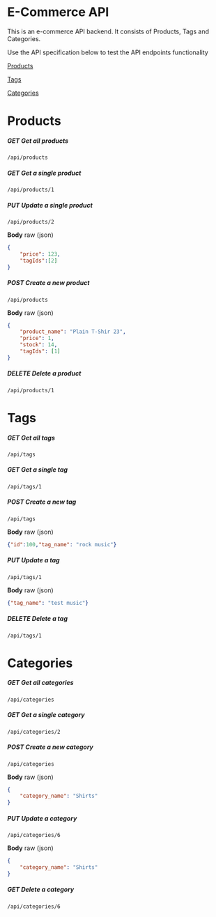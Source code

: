 # E-Commerce API
This is an e-commerce API backend. It consists of Products, Tags and Categories.

Use the API specification below to test the API endpoints functionality

[Products](#products)

[Tags](#tags)

[Categories](#categories)



# Products
##### **GET** Get all products

`/api/products`


##### **GET** Get a single product

`/api/products/1`


##### **PUT** Update a single product

`/api/products/2`

**Body** raw (json)
```json
{
    "price": 123,
    "tagIds":[2]
}
````
##### **POST** Create a new product

`/api/products`

**Body** raw (json)
```json
{
    "product_name": "Plain T-Shir 23",
    "price": 1,
    "stock": 14,
    "tagIds": [1]
}
````
##### **DELETE** Delete a product

`/api/products/1`


# Tags
##### **GET** Get all tags

`/api/tags`


##### **GET** Get a single tag

`/api/tags/1`


##### **POST** Create a new tag

`/api/tags`

**Body** raw (json)
```json
{"id":100,"tag_name": "rock music"}
````
##### **PUT** Update a tag

`/api/tags/1`

**Body** raw (json)
```json
{"tag_name": "test music"}
````
##### **DELETE** Delete a tag

`/api/tags/1`


# Categories
##### **GET** Get all categories

`/api/categories`


##### **GET** Get a single category

`/api/categories/2`


##### **POST** Create a new category

`/api/categories`

**Body** raw (json)
```json
{
    "category_name": "Shirts"
}
````
##### **PUT** Update a category

`/api/categories/6`

**Body** raw (json)
```json
{
    "category_name": "Shirts"
}
````
##### **GET** Delete a category

`/api/categories/6`


